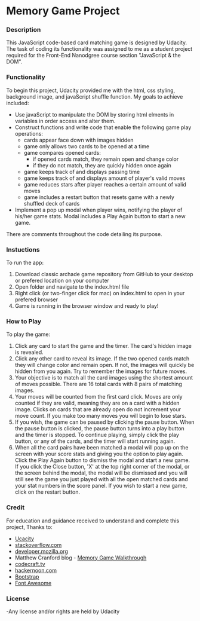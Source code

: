 # Memory Game Project

### Description

This JavaScript code-based card matching game is designed by Udacity. The task of coding its functionality was assigned to me as a student project required for the Front-End Nanodgree course section "JavaScript & the DOM".  

### Functionality

To begin this project, Udacity provided me with the html, css styling, background image, and javaScript shuffle function. My goals to achieve included:

* Use javaScript to manipulate the DOM by storing html elments in variables in order access and alter them. 
* Construct functions and write code that enable the following game play operations:
	* cards appear face down with images hidden
	* game only allows two cards to be opened at a time
	* game compares opened cards: 
		* if opened cards match, they remain open and change color
		* if they do not match, they are quickly hidden once again 
	* game keeps track of and displays passing time
	* game keeps track of and displays amount of player's valid moves
	* game reduces stars after player reaches a certain amount of valid moves
	* game includes a restart button that resets game with a newly shuffled deck of cards 
* Implement a pop up modal when player wins, notifying the player of his/her game stats. Modal includes a Play Again button to start a new game.

There are comments throughout the code detailing its purpose.

### Instuctions

To run the app:
1. Download classic archade game repository from GitHub to your desktop or prefered location on your computer
2. Open folder and navigate to the index.html file
3. Right click (or two-finger click for mac) on index.html to open in your prefered browser
4. Game is running in the browser window and ready to play!

### How to Play

To play the game:
1. Click any card to start the game and the timer. The card's hidden image is revealed.
2. Click any other card to reveal its image. If the two opened cards match they will change color and remain open. If not, the images will quickly be hidden from you again. Try to remember the images for future moves.
3. Your objective is to match all the card images using the shortest amount of moves possible. There are 16 total cards with 8 pairs of matching images.
4. Your moves will be counted from the first card click. Moves are only counted if they are valid, meaning they are on a card with a hidden image. Clicks on cards that are already open do not increment your move count. If you make too many moves you will begin to lose stars. 
5. If you wish, the game can be paused by clicking the pause button. When the pause button is clicked, the pause button turns into a play button and the timer is stopped. To continue playing, simply click the play button, or any of the cards, and the timer will start running again. 
6. When all the card pairs have been matched a modal will pop up on the screen with your score stats and giving you the option to play again. Click the Play Again button to dismiss the modal and start a new game. If you click the Close button, 'X' at the top right corner of the modal, or the screen behind the modal, the modal will be dismissed and you will still see the game you just played with all the open matched cards and your stat numbers in the score panel. If you wish to start a new game, click on the restart button. 

### Credit

For education and guidance received to understand and complete this project,
Thanks to:

* [Ucacity](https://www.udacity.com)
* [stackoverflow.com](https://stackoverflow.com)
* [developer.mozilla.org](https://developer.mozilla.org/en-US/)
* Matthew Cranford blog - [Memory Game Walkthrough](https://matthewcranford.com/memory-game-walkthrough-part-1-setup/)
* [codecraft.tv](https://codecraft.tv/courses/angular/es6-typescript/arrow/)
* [hackernoon.com](https://hackernoon.com/htmlcollection-nodelist-and-array-of-objects-da42737181f9)
* [Bootstrap](https://getbootstrap.com/docs/4.1/components/modal/)
* [Font Awesome](https://fontawesome.com/icons/)

### License

-Any license and/or rights are held by Udacity







